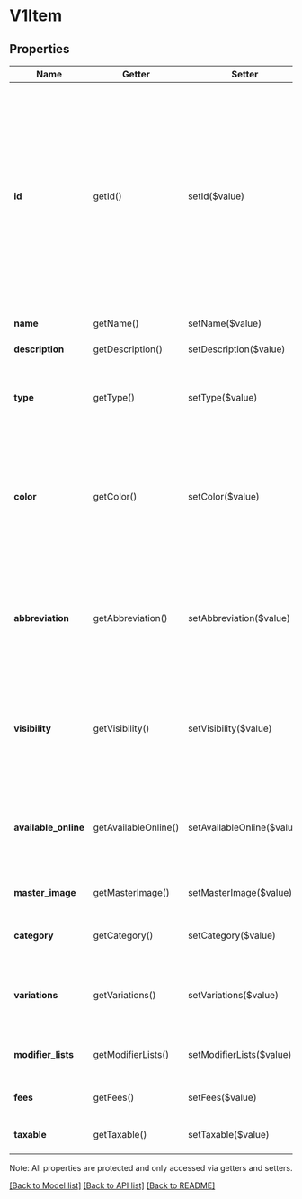 # V1Item

## Properties
Name | Getter | Setter | Type | Description | Notes
------------ | ------------- | ------------- | ------------- | ------------- | -------------
**id** | getId() | setId($value) | **string** | The item&#39;s ID. Must be unique among all entity IDs ever provided on behalf of the merchant. You can never reuse an ID. This value can include alphanumeric characters, dashes (-), and underscores (_). | [optional] 
**name** | getName() | setName($value) | **string** | The item&#39;s name. | [optional] 
**description** | getDescription() | setDescription($value) | **string** | The item&#39;s description. | [optional] 
**type** | getType() | setType($value) | **string** | The item&#39;s type. This value is NORMAL for almost all items. | [optional] 
**color** | getColor() | setColor($value) | **string** | The color of the discount&#39;s display label in Square Register, if not the default color. The default color is 9da2a6. | [optional] 
**abbreviation** | getAbbreviation() | setAbbreviation($value) | **string** | The text of the item&#39;s display label in Square Register. Only up to the first five characters of the string are used. | [optional] 
**visibility** | getVisibility() | setVisibility($value) | **string** | Indicates whether the item is viewable from the merchant&#39;s online store (PUBLIC) or PRIVATE. | [optional] 
**available_online** | getAvailableOnline() | setAvailableOnline($value) | **bool** | If true, the item can be added to shipping orders from the merchant&#39;s online store. | [optional] 
**master_image** | getMasterImage() | setMasterImage($value) | [**\SquareConnect\Model\V1ItemImage**](V1ItemImage.md) | The item&#39;s master image, if any. | [optional] 
**category** | getCategory() | setCategory($value) | [**\SquareConnect\Model\V1Category**](V1Category.md) | The category the item belongs to, if any. | [optional] 
**variations** | getVariations() | setVariations($value) | [**\SquareConnect\Model\V1Variation[]**](V1Variation.md) | The item&#39;s variations. You must specify at least one variation. | [optional] 
**modifier_lists** | getModifierLists() | setModifierLists($value) | [**\SquareConnect\Model\V1Variation[]**](V1Variation.md) | The modifier lists that apply to the item, if any. | [optional] 
**fees** | getFees() | setFees($value) | [**\SquareConnect\Model\V1Fee[]**](V1Fee.md) | The fees that apply to the item, if any. | [optional] 
**taxable** | getTaxable() | setTaxable($value) | **bool** | Deprecated. This field is not used. | [optional] 

Note: All properties are protected and only accessed via getters and setters.

[[Back to Model list]](../../README.md#documentation-for-models) [[Back to API list]](../../README.md#documentation-for-api-endpoints) [[Back to README]](../../README.md)

